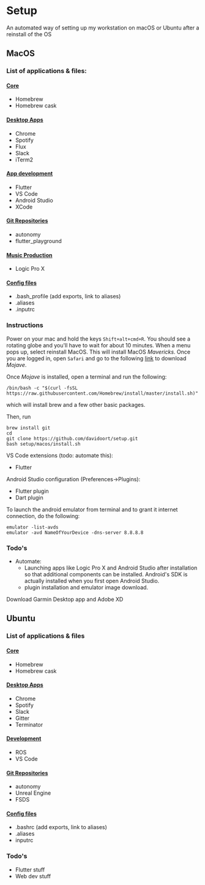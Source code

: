 # Setup
An automated way of setting up my workstation on macOS or Ubuntu after a reinstall of the OS

## MacOS
### List of applications & files:
#### [Core](macos/scripts/install.sh)
 * Homebrew
 * Homebrew cask
#### [Desktop Apps](macos/scripts/destop_apps.sh)
 * Chrome
 * Spotify
 * Flux
 * Slack
 * iTerm2
#### [App development](macos/scripts/appdevel.sh) 
 * Flutter
 * VS Code
 * Android Studio
 * XCode
#### [Git Repositories](macos/scripts/git_repos.sh)
 * autonomy
 * flutter_playground
#### [Music Production](macos/scripts/music_production.sh)
 * Logic Pro X
#### [Config files](macos/scripts/config_files.sh)
 * .bash_profile (add exports, link to aliases)
 * .aliases
 * .inputrc


### Instructions

Power on your mac and hold the keys `Shift+alt+cmd+R`. You should see a rotating globe and you'll have to wait for about 10 minutes. When a menu pops up, select reinstall MacOS. This will install MacOS _Mavericks_. Once you are logged in, open `Safari` and go to the following [link](https://support.apple.com/es-lamr/HT210190) to download _Mojave_.

Once _Mojave_ is installed, open a terminal and run the following:

```
/bin/bash -c "$(curl -fsSL https://raw.githubusercontent.com/Homebrew/install/master/install.sh)"
```
which will install brew and a few other basic packages.

Then, run 
```
brew install git
cd 
git clone https://github.com/davidoort/setup.git
bash setup/macos/install.sh 
```

VS Code extensions (todo: automate this):

* Flutter 

Android Studio configuration (Preferences->Plugins):

* Flutter plugin
* Dart plugin

To launch the android emulator from terminal and to grant it internet connection, do the following:

```
emulator -list-avds
emulator -avd NameOfYourDevice -dns-server 8.8.8.8
```

### Todo's
* Automate:
    * Launching apps like Logic Pro X and Android Studio after installation so that additional components can be installed. Android's SDK is actually installed when you first open Android Studio.
    * plugin installation and emulator image download.
    
Download Garmin Desktop app and Adobe XD

## Ubuntu
### List of applications & files
#### [Core](macos/scripts/install.sh)
 * Homebrew
 * Homebrew cask
#### [Desktop Apps](macos/scripts/destop_apps.sh)
 * Chrome
 * Spotify
 * Slack
 * Gitter
 * Terminator
#### [Development](macos/scripts/appdevel.sh) 
 * ROS 
 * VS Code
#### [Git Repositories](macos/scripts/git_repos.sh)
 * autonomy
 * Unreal Engine
 * FSDS
#### [Config files](macos/scripts/utils.sh)
 * .bashrc (add exports, link to aliases)
 * .aliases
 * inputrc

 ### Todo's
* Flutter stuff
* Web dev stuff

 

